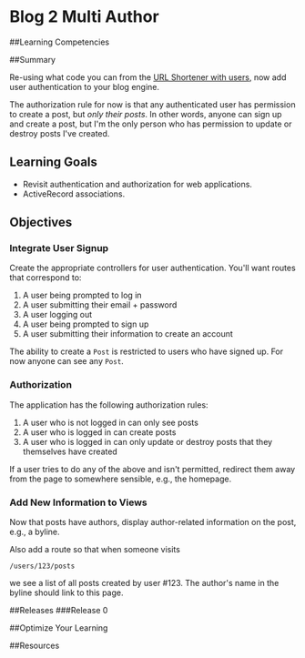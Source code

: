 # Blog 2 Multi Author 
 
##Learning Competencies 

##Summary 

 Re-using what code you can from the [URL Shortener with users](http://socrates.devbootcamp.com/challenges/278), now add user authentication to your blog engine.

The authorization rule for now is that any authenticated user has permission to create a post, but *only their posts*.  In other words, anyone can sign up and create a post, but I'm the only person who has permission to update or destroy posts I've created.

## Learning Goals

- Revisit authentication and authorization for web applications.
- ActiveRecord associations.

## Objectives

### Integrate User Signup

Create the appropriate controllers for user authentication.  You'll want routes that correspond to:

1. A user being prompted to log in
2. A user submitting their email + password
3. A user logging out
4. A user being prompted to sign up
5. A user submitting their information to create an account

The ability to create a `Post` is restricted to users who have signed up.  For now anyone can see any `Post`.

### Authorization

The application has the following authorization rules:

1. A user who is not logged in can only see posts
2. A user who is logged in can create posts
3. A user who is logged in can only update or destroy posts that they themselves have created

If a user tries to do any of the above and isn't permitted, redirect them away from the page to somewhere sensible, e.g., the homepage.

### Add New Information to Views

Now that posts have authors, display author-related information on the post, e.g., a byline.

Also add a route so that when someone visits

```text
/users/123/posts
```

we see a list of all posts created by user #123.  The author's name in the byline should link to this page. 

##Releases
###Release 0 

##Optimize Your Learning 

##Resources